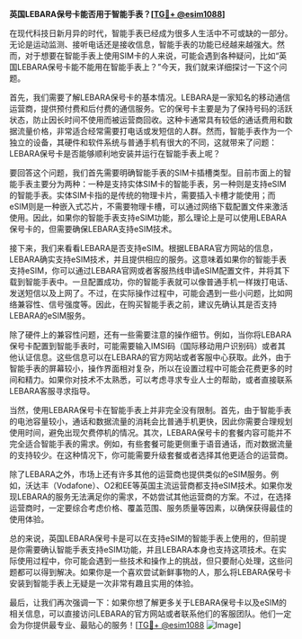 **英国LEBARA保号卡能否用于智能手表？[[TG💪+ @esim1088](https://t.me/s/esim1088)]**

在现代科技日新月异的时代，智能手表已经成为很多人生活中不可或缺的一部分。无论是运动监测、接听电话还是接收信息，智能手表的功能已经越来越强大。然而，对于想要在智能手表上使用SIM卡的人来说，可能会遇到各种疑问，比如“英国LEBARA保号卡能不能用在智能手表上？”今天，我们就来详细探讨一下这个问题。

首先，我们需要了解LEBARA保号卡的基本情况。LEBARA是一家知名的移动通信运营商，提供预付费和后付费的通信服务。它的保号卡主要是为了保持号码的活跃状态，防止因长时间不使用而被运营商回收。这种卡通常具有较低的通话费用和数据流量价格，非常适合经常需要打电话或发短信的人群。然而，智能手表作为一个独立的设备，其硬件和软件系统与普通手机有很大的不同，这就带来了问题：LEBARA保号卡是否能够顺利地安装并运行在智能手表上呢？

要回答这个问题，我们首先需要明确智能手表的SIM卡插槽类型。目前市面上的智能手表主要分为两种：一种是支持实体SIM卡的智能手表，另一种则是支持eSIM的智能手表。实体SIM卡指的是传统的物理卡片，需要插入卡槽才能使用；而eSIM则是一种嵌入式芯片，不需要物理卡槽，可以通过网络下载配置文件来激活使用。因此，如果你的智能手表支持eSIM功能，那么理论上是可以使用LEBARA保号卡的，但需要确保LEBARA支持eSIM技术。

接下来，我们来看看LEBARA是否支持eSIM。根据LEBARA官方网站的信息，LEBARA确实支持eSIM技术，并且提供相应的服务。这意味着如果你的智能手表支持eSIM，你可以通过LEBARA官网或者客服热线申请eSIM配置文件，并将其下载到智能手表中。一旦配置成功，你的智能手表就可以像普通手机一样拨打电话、发送短信以及上网了。不过，在实际操作过程中，可能会遇到一些小问题，比如网络兼容性、信号强度等。因此，在购买智能手表之前，建议先确认其是否支持LEBARA的eSIM服务。

除了硬件上的兼容性问题，还有一些需要注意的操作细节。例如，当你将LEBARA保号卡配置到智能手表时，可能需要输入IMSI码（国际移动用户识别码）或者其他认证信息。这些信息可以在LEBARA的官方网站或者客服中心获取。此外，由于智能手表的屏幕较小，操作界面相对复杂，所以在设置过程中可能会花费更多的时间和精力。如果你对技术不太熟悉，可以考虑寻求专业人士的帮助，或者直接联系LEBARA客服寻求指导。

当然，使用LEBARA保号卡在智能手表上并非完全没有限制。首先，由于智能手表的电池容量较小，通话和数据流量的消耗会比普通手机更快，因此你需要合理规划使用时间，避免出现欠费停机的情况。其次，LEBARA保号卡的套餐内容可能并不完全适合智能手表的需求。例如，有些套餐可能更侧重于语音通话，而对数据流量的支持较少。在这种情况下，你可能需要升级套餐或者选择其他更适合的运营商。

除了LEBARA之外，市场上还有许多其他的运营商也提供类似的eSIM服务。例如，沃达丰（Vodafone）、O2和EE等英国主流运营商都支持eSIM技术。如果你发现LEBARA的服务无法满足你的需求，不妨尝试其他运营商的方案。不过，在选择运营商时，一定要综合考虑价格、覆盖范围、服务质量等因素，以确保获得最佳的使用体验。

总的来说，英国LEBARA保号卡是可以在支持eSIM的智能手表上使用的，但前提是你需要确认智能手表支持eSIM功能，并且LEBARA本身也支持这项技术。在实际使用过程中，你可能会遇到一些技术和操作上的挑战，但只要耐心处理，这些问题都可以得到解决。如果你是一个喜欢尝试新鲜事物的人，那么将LEBARA保号卡安装到智能手表上无疑是一次非常有趣且实用的体验。

最后，让我们再次强调一下：如果你想了解更多关于LEBARA保号卡以及eSIM的相关信息，可以直接访问LEBARA的官方网站或者联系他们的客服团队。他们一定会为你提供最专业、最贴心的服务！[[TG💪+ @esim1088](https://t.me/s/esim1088) ![Image](https://i.postimg.cc/4NQfJmqS/Snipaste-2025-05-13-00-14-12.png)]